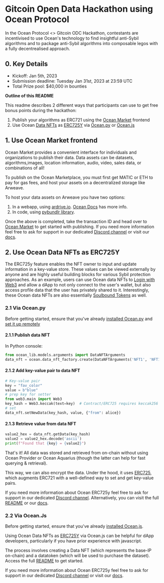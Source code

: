 # Gitcoin Open Data Hackathon using Ocean Protocol
In the Ocean Protocol <> Gitcoin ODC Hackathon, contestants are incentivised to use Ocean's technology to find insightful anti-Sybil algorithms and to package anti-Sybil algorithms into composable legos with a fully decentrealised approach.


## 0. Key Details

- Kickoff: Jan 5th, 2023
- Submission deadline: Tuesday Jan 31st, 2023 at 23:59 UTC
- Total Prize pool: $40,000 in bounties

**Outline of this README**

This readme describes 2 different ways that participants can use to get free bonus points during the hackathon:

1. Publish your algorithms as ERC721 using the [Ocean Market](https://market.oceanprotocol.com/publish/1) frontend
2. Use Ocean [Data NFTs](https://docs.oceanprotocol.com/core-concepts/datanft-and-datatoken#what-is-a-data-nft) as [ERC725Y](https://github.com/ERC725Alliance/erc725/blob/main/docs/ERC-725.md) via [Ocean.py](https://github.com/oceanprotocol/ocean.py) or [Ocean.js](https://github.com/oceanprotocol/ocean.js)

## 1. Use Ocean Market frontend

Ocean Market provides a convenient interface for individuals and organizations to publish their data. Data assets can be datasets, algorithms,images, location information, audio, video, sales data, or combinations of all!

To publish on the Ocean Marketplace, you must first get MATIC or ETH to pay for gas fees, and host your assets on a decentralized storage like Arweave.

To host your data assets on Arweave you have two options:

1. In a webapp, using [ardrive.io](https://www.ardrive.io). [Ocean Docs](https://docs.oceanprotocol.com/using-ocean-market/asset-hosting#arweave) has more info.
2. In code, using [pybundlr library](https://github.com/oceanprotocol/pybundlr).

Once the above is completed, take the transaction ID and head over to [Ocean Market](https://market.oceanprotocol.com/publish/1) to get started with publishing. If you need more information feel free to ask for support in our dedicated [Discord channel](https://discord.gg/JK4rq7KBGh) or visit our [docs](https://docs.oceanprotocol.com/using-ocean-market/marketplace-publish-data-asset).


## 2. Use Ocean Data NFTs as ERC725Y

The ERC725y feature enables the NFT owner to input and update information in a key-value store. These values can be viewed externally by anyone and are highly useful building blocks for various Sybil protection approaches. As an example, users can use Ocean data NFTs to [Login with Web3](https://github.com/oceanprotocol/ocean.py/blob/main/READMEs/profile-nfts-flow.md) and allow a dApp to not only connect to the user's wallet, but also access profile data that the user has privately shared to it. Interestingly, these Ocean data NFTs are also essentially [Soulbound Tokens](https://papers.ssrn.com/sol3/Delivery.cfm/SSRN_ID4105763_code1186331.pdf?abstractid=4105763&mirid=1) as well. 


### 2.1 Via Ocean.py

Before getting started, ensure that you've already [installed Ocean.py](https://github.com/oceanprotocol/ocean.py/blob/main/READMEs/install.md) and [set it up remotely](https://github.com/oceanprotocol/ocean.py/blob/main/READMEs/setup-remote.md)


#### 2.1.1 Publish data NFT

In Python console:
```python
from ocean_lib.models.arguments import DataNFTArguments
data_nft = ocean.data_nft_factory.create(DataNFTArguments('NFT1', 'NFT1'), alice)
```

#### 2.1.2 Add key-value pair to data NFT

```python
# Key-value pair
key = "fav_color"
value = b"blue"
# prep key for setter
from web3.main import Web3
key_hash = Web3.keccak(text=key)  # Contract/ERC725 requires keccak256 hash
# set
data_nft.setNewData(key_hash, value, {"from": alice})
```

#### 2.1.3 Retrieve value from data NFT

```python
value2_hex = data_nft.getData(key_hash)
value2 = value2_hex.decode('ascii')
print(f"Found that {key} = {value2}")
```

That's it! All data was stored and retrieved from on-chain without using Ocean Provider or Ocean Aquarius (though the latter can help for fast querying & retrieval).

This way, we can also encrypt the data. Under the hood, it uses [ERC725](https://erc725alliance.org/), which augments ERC721 with a well-defined way to set and get key-value pairs.

If you need more information about Ocean ERC725y feel free to ask for support in our dedicated [Discord channel](https://discord.gg/JK4rq7KBGh). Alternatively, you can visit the full [README](https://github.com/oceanprotocol/ocean.py/blob/main/READMEs/key-value-flow.md) or our [docs](https://docs.oceanprotocol.com/core-concepts/datanft-and-datatoken#implementation-in-ocean-protocol).


### 2.2 Via Ocean.Js

Before getting started, ensure that you've already [installed Ocean.js](https://github.com/oceanprotocol/ocean.js#-installation--usage).

Using Ocean Data NFTs as [ERC725Y](https://github.com/ERC725Alliance/erc725/blob/main/docs/ERC-725.md) via Ocean.js can be helpful for dApp developers, particularly if you have prior experience with javascript.

The process involves creating a Data NFT (which represents the base-IP on-chain) and a datatoken (which will be used to purchase the dataset). Access the full [README](https://github.com/oceanprotocol/ocean.js/blob/main/CodeExamples.md#8-using-erc725-key-value-store) to get started.

If you need more information about Ocean ERC725y feel free to ask for support in our dedicated [Discord channel](https://discord.gg/JK4rq7KBGh) or visit our [docs](https://docs.oceanprotocol.com/core-concepts/datanft-and-datatoken#implementation-in-ocean-protocol).
